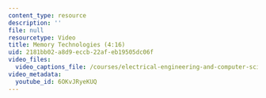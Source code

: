 ```yaml
---
content_type: resource
description: ''
file: null
resourcetype: Video
title: Memory Technologies (4:16)
uid: 2181bb02-a8d9-eccb-22af-eb19505dc06f
video_files:
  video_captions_file: /courses/electrical-engineering-and-computer-science/6-004-computation-structures-spring-2017/c14/c14s2/memory-technologies-4-16-/6OKvJRyeKUQ.vtt
video_metadata:
  youtube_id: 6OKvJRyeKUQ
---
```


